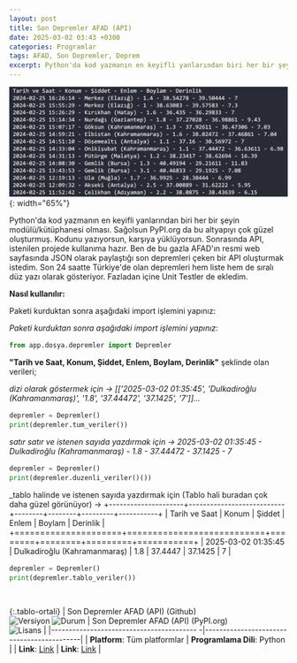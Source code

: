 ```yaml
---
layout: post
title: Son Depremler AFAD (API)
date: 2025-03-02 03:43 +0300
categories: Programlar
tags: AFAD, Son Depremler, Deprem
excerpt: Python'da kod yazmanın en keyifli yanlarından biri her bir şeyin modülü/kütüphanesi olması. Sağolsun PyPI.org da bu altyapıyı çok güzel oluşturmuş. Kodunu yazıyorsun, karşıya yüklüyorsun...
---
```


![son-depremler-afad-api](/images/programlar/son-depremler-afad-api.png){: width="65%"}

Python'da kod yazmanın en keyifli yanlarından biri her bir şeyin modülü/kütüphanesi olması. Sağolsun PyPI.org da bu altyapıyı çok güzel oluşturmuş. Kodunu yazıyorsun, karşıya yüklüyorsun. Sonrasında API, istenilen projede kullanıma hazır. Ben de bu gazla AFAD'ın resmi web sayfasında JSON olarak paylaştığı son depremleri çeken bir API oluşturmak istedim. Son 24 saatte Türkiye'de olan depremleri hem liste hem de sıralı düz yazı olarak gösteriyor. Fazladan içine Unit Testler de ekledim.

<b>Nasıl kullanılır:</b>

Paketi kurduktan sonra aşağıdaki import işlemini yapınız: <br>

_Paketi kurduktan sonra aşağıdaki import işlemini yapınız:_ <br>

```python
from app.dosya.depremler import Depremler
```

**"Tarih ve Saat, Konum, Şiddet, Enlem, Boylam, Derinlik"** şeklinde olan verileri;<br>

_dizi olarak göstermek için -> [['2025-03-02 01:35:45', 'Dulkadiroğlu (Kahramanmaraş)', '1.8', '37.44472', '37.1425', '7']]..._<br>

```python
depremler = Depremler()
print(depremler.tum_veriler())
```

_satır satır ve istenen sayıda yazdırmak için -> 2025-03-02 01:35:45 - Dulkadiroğlu (Kahramanmaraş) - 1.8 - 37.44472 - 37.1425 - 7_<br>

```python
depremler = Depremler()
print(depremler.duzenli_veriler()())
```

\_tablo halinde ve istenen sayıda yazdırmak için (Tablo hali buradan çok daha güzel görünüyor) ->
+---------------------+---------------------------+--------+--------+---------+-----------+
| Tarih ve Saat | Konum | Şiddet | Enlem | Boylam | Derinlik |
+=====================+===========================+========+========+=========+===========+
| 2025-03-02 01:35:45 | Dulkadiroğlu (Kahramanmaraş) | 1.8 | 37.4447 | 37.1425 | 7 |
<br>

```python
depremler = Depremler()
print(depremler.tablo_veriler())
```

<br>

{:.tablo-ortali}
| Son Depremler AFAD (API) (Github) <br>![Versiyon](https://img.shields.io/badge/Versiyon-1.1-blueviolet.svg?style=flat) ![Durum](https://img.shields.io/badge/Durum-Çalışıyor-success.svg?style=flat) | Son Depremler AFAD (API) (PyPI.org)<br>![Lisans](https://img.shields.io/badge/Lisans-MIT-blue.svg?style=flat) |
|----------------------------------------- -|-------------------------------------------|
| **Platform**: Tüm platformlar | **Programlama Dili**: Python |
| **Link**: [Link](https://github.com/umut-d/son-depremler-afad-api) | **Link**: [Link](https://pypi.org/project/son-depremler-afad-api/1.1.0/) |
